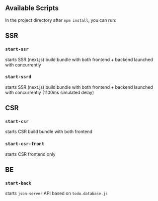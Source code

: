 ## Available Scripts
In the project directory after `npm install`, you can run:

## SSR
### `start-ssr`
starts SSR (next.js) build bundle with both frontend + backend launched with concurrently

### `start-ssrd`
starts SSR (next.js) build bundle with both frontend + backend launched with concurrently (1100ms simulated delay)

## CSR
### `start-csr` 
starts CSR build bundle with both frontend

### `start-csr-front`
starts CSR frontend only

## BE
### `start-back` 
starts `json-server` API based on `todo.database.js`    